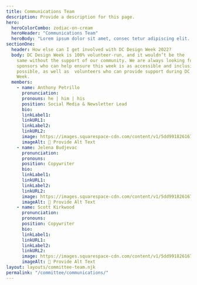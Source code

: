 ```yaml
---
title: Communications Team
description: Provide a description for this page.
hero:
  heroColorCombo: zodiac-on-cream
  heroHeader: "Communications Team"
  heroBody: "Lorem ipsum dolor sit amet, consec tetur adipiscing elit. Vivamus et quam finibus, auctor arcu eu, consectetur erat. Mauris vitae arcu quis nunc varius."
sectionOne:
  header: How else can I get involved with DC Design Week 2022?
  body: DC Design Week is 100% volunteer-run, and it wouldn’t be the
    same without the support of our community. We are always looking for
    sponsors who can help ensure this week is as accessible and inclusive as
    possible, as well as  volunteers who can provide support during DC Design
    Week.
  members:
    - name: Anthony Petrillo
      pronunciation:
      pronouns: he | him | his
      position: Social Media & Newsletter Lead
      bio:
      linkLabel1:
      linkURL1:
      linkLabel2:
      linkURL2:
      image: https://images.squarespace-cdn.com/content/v1/5dd9918261672b4797dfe20b/1574723753614-TEDHKIR93OAAAV9JKR60/black-cat-loop-02.gif?format=2500w
      imageAlt: 🛑 Provide Alt Text
    - name: Jelena Budjevac
      pronunciation:
      pronouns:
      position: Copywriter
      bio:
      linkLabel1:
      linkURL1:
      linkLabel2:
      linkURL2:
      image: https://images.squarespace-cdn.com/content/v1/5dd9918261672b4797dfe20b/1574723753614-TEDHKIR93OAAAV9JKR60/black-cat-loop-02.gif?format=2500w
      imageAlt: 🛑 Provide Alt Text
    - name: Scott Kirkwood
      pronunciation:
      pronouns:
      position: Copywriter
      bio:
      linkLabel1:
      linkURL1:
      linkLabel2:
      linkURL2:
      image: https://images.squarespace-cdn.com/content/v1/5dd9918261672b4797dfe20b/1574723753614-TEDHKIR93OAAAV9JKR60/black-cat-loop-02.gif?format=2500w
      imageAlt: 🛑 Provide Alt Text
layout: layouts/committee-team.njk
permalink: "/committee/communications/"
---
```

